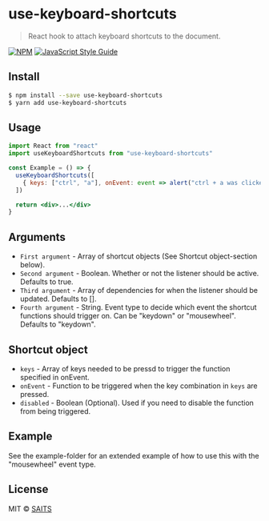 # use-keyboard-shortcuts

> React hook to attach keyboard shortcuts to the document.

[![NPM](https://img.shields.io/npm/v/react-drawable-overlay.svg)](https://www.npmjs.com/package/use-keyboard-shortcuts) [![JavaScript Style Guide](https://img.shields.io/badge/code_style-standard-brightgreen.svg)](https://standardjs.com)

## Install

```bash
$ npm install --save use-keyboard-shortcuts
$ yarn add use-keyboard-shortcuts
```

## Usage

```jsx
import React from "react"
import useKeyboardShortcuts from "use-keyboard-shortcuts"

const Example = () => {
  useKeyboardShortcuts([
    { keys: ["ctrl", "a"], onEvent: event => alert("ctrl + a was clicked") },
  ])

  return <div>...</div>
}
```

## Arguments

- `First argument` - Array of shortcut objects (See Shortcut object-section below).
- `Second argument` - Boolean. Whether or not the listener should be active. Defaults to true.
- `Third argument` - Array of dependencies for when the listener should be updated. Defaults to [].
- `Fourth argument` - String. Event type to decide which event the shortcut functions should trigger on. Can be "keydown" or "mousewheel". Defaults to "keydown".

## Shortcut object

- `keys` - Array of keys needed to be pressd to trigger the function specified in onEvent.
- `onEvent` - Function to be triggered when the key combination in `keys` are pressed.
- `disabled` - Boolean (Optional). Used if you need to disable the function from being triggered.

## Example

See the example-folder for an extended example of how to use this with the "mousewheel" event type.

## License

MIT © [SAITS](https://github.com/SAITS)
